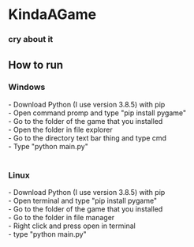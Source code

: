 <h1>KindaAGame</h1>
<h3>cry about it<h3>

<h2>How to run</h2>
<h3>Windows</h3>
- Download Python (I use version 3.8.5) with pip <br>
- Open command promp and type "pip install pygame" <br>
- Go to the folder of the game that you installed <br>
- Open the folder in file explorer <br>
- Go to the directory text bar thing and type cmd <br>
- Type "python main.py" <br>
<br>
<h3>Linux</h3>
- Download Python (I use version 3.8.5) with pip <br>
- Open terminal and type "pip install pygame" <br>
- Go to the folder of the game that you installed <br>
- Go to the folder in file manager <br>
- Right click and press open in terminal <br>
- type "python main.py" <br>
